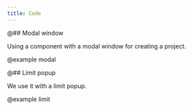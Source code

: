 ```yaml
---
title: Code
---
```


@## Modal window

Using a component with a modal window for creating a project.

@example modal

@## Limit popup

We use it with a limit popup.

@example limit
